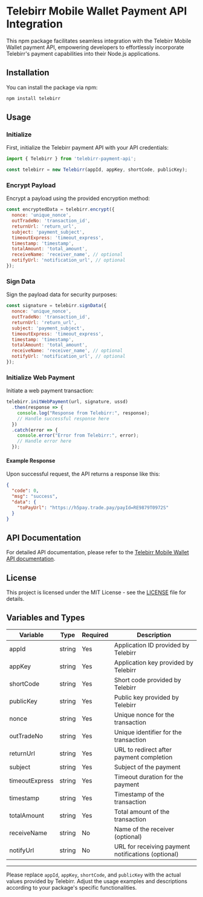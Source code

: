 # Telebirr Mobile Wallet Payment API Integration

This npm package facilitates seamless integration with the Telebirr Mobile Wallet payment API, empowering developers to effortlessly incorporate Telebirr's payment capabilities into their Node.js applications.

## Installation

You can install the package via npm:

```bash
npm install telebirr
```

## Usage

### Initialize

First, initialize the Telebirr payment API with your API credentials:

```javascript
import { Telebirr } from 'telebirr-payment-api';

const telebirr = new Telebirr(appId, appKey, shortCode, publicKey);
```

### Encrypt Payload

Encrypt a payload using the provided encryption method:

```javascript
const encryptedData = telebirr.encrypt({
  nonce: 'unique_nonce',
  outTradeNo: 'transaction_id',
  returnUrl: 'return_url',
  subject: 'payment_subject',
  timeoutExpress: 'timeout_express',
  timestamp: 'timestamp',
  totalAmount: 'total_amount',
  receiveName: 'receiver_name', // optional
  notifyUrl: 'notification_url', // optional
});
```

### Sign Data

Sign the payload data for security purposes:

```javascript
const signature = telebirr.signData({
  nonce: 'unique_nonce',
  outTradeNo: 'transaction_id',
  returnUrl: 'return_url',
  subject: 'payment_subject',
  timeoutExpress: 'timeout_express',
  timestamp: 'timestamp',
  totalAmount: 'total_amount',
  receiveName: 'receiver_name', // optional
  notifyUrl: 'notification_url', // optional
});
```

### Initialize Web Payment

Initiate a web payment transaction:

```javascript
telebirr.initWebPayment(url, signature, ussd)
  .then(response => {
    console.log("Response from Telebirr:", response);
    // Handle successful response here
  })
  .catch(error => {
    console.error("Error from Telebirr:", error);
    // Handle error here
  });
```

#### Example Response

Upon successful request, the API returns a response like this:

```json
{
  "code": 0,
  "msg": "success",
  "data": {
    "toPayUrl": "https://h5pay.trade.pay/payId=RE9879T0972S"
  }
}
```

## API Documentation

For detailed API documentation, please refer to the [Telebirr Mobile Wallet API documentation](https://telebirr.et/developer).

## License

This project is licensed under the MIT License - see the [LICENSE](LICENSE) file for details.

## Variables and Types

| Variable       | Type    | Required | Description                     |
|----------------|---------|----------|---------------------------------|
| appId          | string  | Yes      | Application ID provided by Telebirr |
| appKey         | string  | Yes      | Application key provided by Telebirr |
| shortCode      | string  | Yes      | Short code provided by Telebirr |
| publicKey      | string  | Yes      | Public key provided by Telebirr |
| nonce          | string  | Yes      | Unique nonce for the transaction |
| outTradeNo     | string  | Yes      | Unique identifier for the transaction |
| returnUrl      | string  | Yes      | URL to redirect after payment completion |
| subject        | string  | Yes      | Subject of the payment |
| timeoutExpress | string  | Yes      | Timeout duration for the payment |
| timestamp      | string  | Yes      | Timestamp of the transaction |
| totalAmount    | string  | Yes      | Total amount of the transaction |
| receiveName    | string  | No       | Name of the receiver (optional) |
| notifyUrl      | string  | No       | URL for receiving payment notifications (optional) |

---

Please replace `appId`, `appKey`, `shortCode`, and `publicKey` with the actual values provided by Telebirr. Adjust the usage examples and descriptions according to your package's specific functionalities.